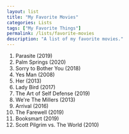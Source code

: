 ```yaml
---
layout: list
title: "My Favorite Movies"
categories: Lists
tags: ["My Favorite Things"]
permalink: /lists/favorite-movies
description: "A list of my favorite movies."
---
```


1. Parasite (2019)
2. Palm Springs (2020)
3. Sorry to Bother You (2018)
4. Yes Man (2008)
5. Her (2013)
6. Lady Bird (2017)
7. The Art of Self Defense (2019)
8. We're The Millers (2013)
9. Arrival (2016)
10. The Farewell (2019)
11. Booksmart (2019)
12. Scott Pilgrim vs. The World (2010)